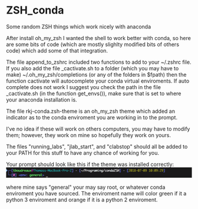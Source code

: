 # ZSH_conda
Some random ZSH things which work nicely with anaconda

After install oh_my_zsh I wanted the shell to work better with conda, so here are some bits of code (which are mostly slighlty modified bits of others code) which add some of that integration.

The file append_to_zshrc included two functions to add to your ~/.zshrc file. If you also add the file \_cactivate.sh to a folder (which you may have to make) ~/.oh_my_zsh/completions (or any of the folders in $fpath) then the function cactivate will autocomplete your conda virtual enviroments. If auto complete does not work I suggest you check the path in the file \_cactivate.sh (in the function get_envs()), make sure that is set to where your anaconda installation is.

The file rkj-conda.zsh-theme is an oh_my_zsh theme which added an indicator as to the conda enviroment you are working in to the prompt. 

I've no idea if these will work on others computers, you may have to modify them; however, they work on mine so hopefully they work on yours. 

The files "running_labs", "jlab_start", and "clabstop" should all be added to your PATH for this stuff to have any chance of working for you.

Your prompt should look like this if the theme was installed correctly:
![alt text](https://github.com/tboudreaux/ZSH_conda/blob/master/Screen%20Shot%202018-07-09%20at%2010.09.57%20AM.png)

where mine says "general" your may say root, or whatever conda enviroment you have sourced. The enviroment name will color green if it a python 3 enviroment and orange if it is a python 2 enviroment. 
